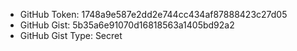 * GitHub Token: 1748a9e587e2dd2e744cc434af87888423c27d05
* GitHub Gist: 5b35a6e91070d16818563a1405bd92a2
* GitHub Gist Type: Secret
